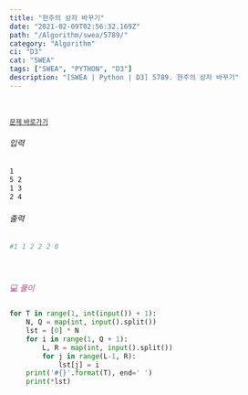 ```yaml
---
title: "현주의 상자 바꾸기"
date: "2021-02-09T02:56:32.169Z"
path: "/Algorithm/swea/5789/"
category: "Algorithm"
ci: "D3"
cat: "SWEA"
tags: ["SWEA", "PYTHON", "D3"]
description: "[SWEA | Python | D3] 5789. 현주의 상자 바꾸기"
---
```


<br />

<a href="https://swexpertacademy.com/main/code/problem/problemDetail.do?problemLevel=3&contestProbId=AWYygN36Qn8DFAVm&categoryId=AWYygN36Qn8DFAVm&categoryType=CODE&problemTitle=&orderBy=FIRST_REG_DATETIME&selectCodeLang=PYTHON&select-1=3&pageSize=10&pageIndex=3"><small>문제 바로가기</small></a>

###### 입력

```sh
1
5 2
1 3
2 4
```

###### 출력

```sh
#1 1 2 2 2 0
```

<br />

##### <h5 style="color:#C587AE;">💻 풀이</h5>

```python
for T in range(1, int(input()) + 1):
    N, Q = map(int, input().split())
    lst = [0] * N
    for i in range(1, Q + 1):
        L, R = map(int, input().split())
        for j in range(L-1, R):
            lst[j] = i
    print('#{}'.format(T), end=' ')
    print(*lst)
```

